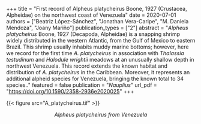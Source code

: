 +++
title = "First record of Alpheus platycheirus Boone, 1927 (Crustacea, Alpheidae) on the northwest coast of Venezuela"
date = 2020-07-01 
authors = ["Beatriz López-Sánchez", "Jonathan Vera-Caripe", "M. Daniela Mendoza", "Joany Mariño"]
publication_types = ["2"]
abstract = "*Alpheus platycheirus* Boone, 1927 (Decapoda, Alpheidae) is a snapping shrimp widely distributed in the western Atlantic, from the Gulf of Mexico to eastern Brazil. This shrimp usually inhabits muddy marine bottoms; however, here we record for the first time *A. platycheirus* in association with *Thalassia testudinum* and *Halodule wrightii* meadows at an unusually shallow depth in northwest Venezuela. This record extends the known habitat and distribution of *A. platycheirus* in the Caribbean. Moreover, it represents an additional alpheid species for Venezuela, bringing the known total to 34 species.."
featured = false
publication = "*Nauplius*"
url_pdf = "https://doi.org/10.1590/2358-2936e2020025"
+++

{{< figure src="A_platycheirus.tif" >}}

<p style="text-align: center;"> 
  <i>Alpheus platycheirus<i> from Venezuela  
</p>
